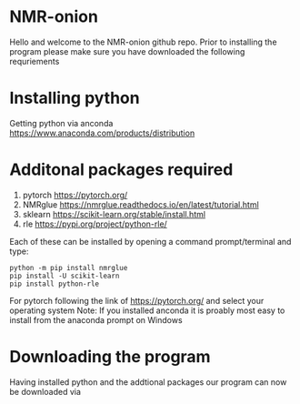 # NMR-onion
Hello and welcome to the NMR-onion github repo. Prior to installing the program please make sure you have downloaded the following requriements

# Installing python
Getting python via anconda <https://www.anaconda.com/products/distribution>

# Additonal packages required
1) pytorch <https://pytorch.org/>
2) NMRglue <https://nmrglue.readthedocs.io/en/latest/tutorial.html>
3) sklearn <https://scikit-learn.org/stable/install.html>
4) rle <https://pypi.org/project/python-rle/>

Each of these can be installed by opening a command prompt/terminal and type:
```
python -m pip install nmrglue
pip install -U scikit-learn
pip install python-rle
```

For pytorch following the link of <https://pytorch.org/> and select your operating system
Note: If you installed anconda it is proably most easy to install from the anaconda prompt on Windows

# Downloading the program
Having installed python and the addtional packages our program can now be downloaded via 
